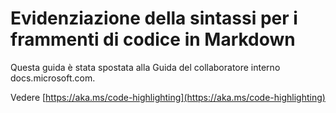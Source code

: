 # <a name="syntax-highlighting-for-code-snippets-in-markdown"></a>Evidenziazione della sintassi per i frammenti di codice in Markdown

Questa guida è stata spostata alla Guida del collaboratore interno docs.microsoft.com.

Vedere [https://aka.ms/code-highlighting](https://aka.ms/code-highlighting)
